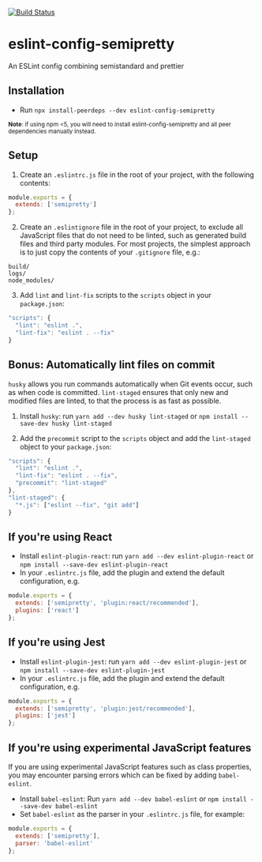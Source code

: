 [![Build Status](https://www.travis-ci.com/robhowell/eslint-config-semipretty.svg?branch=master)](https://www.travis-ci.com/robhowell/eslint-config-semipretty)

# eslint-config-semipretty
An ESLint config combining semistandard and prettier

## Installation

- Run `npx install-peerdeps --dev eslint-config-semipretty`

<small>**Note**: if using npm <5, you will need to install eslint-config-semipretty and all peer dependencies manually instead.</small>

## Setup

1. Create an `.eslintrc.js` file in the root of your project, with the following contents:

```javascript
module.exports = {
  extends: ['semipretty']
};
```

2. Create an `.eslintignore` file in the root of your project, to exclude all JavaScript files that do not need to be linted, such as generated build files and third party modules. For most projects, the simplest approach is to just copy the contents of your `.gitignore` file, e.g.:

```
build/
logs/
node_modules/
```

3. Add `lint` and `lint-fix` scripts to the `scripts` object in your `package.json`:

```javascript
"scripts": {
  "lint": "eslint .",
  "lint-fix": "eslint . --fix"
}
```

## Bonus: Automatically lint files on commit

`husky` allows you run commands automatically when Git events occur, such as when code is committed. `lint-staged` ensures that only new and modified files are linted, to that the process is as fast as possible.

1) Install `husky`: run `yarn add --dev husky lint-staged` or `npm install --save-dev husky lint-staged`

2) Add the `precommit` script to the `scripts` object and add the `lint-staged` object to your `package.json`:

```javascript
"scripts": {
  "lint": "eslint .",
  "lint-fix": "eslint . --fix",
  "precommit": "lint-staged"
},
"lint-staged": {
  "*.js": ["eslint --fix", "git add"]
}
```


## If you're using React

- Install `eslint-plugin-react`: run `yarn add --dev eslint-plugin-react` or `npm install --save-dev eslint-plugin-react`
- In your `.eslintrc.js` file, add the plugin and extend the default configuration, e.g.

```javascript
module.exports = {
  extends: ['semipretty', 'plugin:react/recommended'],
  plugins: ['react']
};
```

## If you're using Jest

- Install `eslint-plugin-jest`: run `yarn add --dev eslint-plugin-jest` or `npm install --save-dev eslint-plugin-jest`
- In your `.eslintrc.js` file, add the plugin and extend the default configuration, e.g.

```javascript
module.exports = {
  extends: ['semipretty', 'plugin:jest/recommended'],
  plugins: ['jest']
};
```

## If you're using experimental JavaScript features

If you are using experimental JavaScript features such as class properties, you may encounter parsing errors which can be fixed by adding `babel-eslint`.

- Install `babel-eslint`: Run `yarn add --dev babel-eslint` or `npm install --save-dev babel-eslint`
- Set `babel-eslint` as the parser in your `.eslintrc.js` file, for example:

```javascript
module.exports = {
  extends: ['semipretty'],
  parser: 'babel-eslint'
};
```